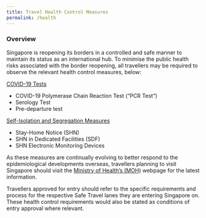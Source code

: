 ```yaml
---
title: Travel Health Control Measures
permalink: /health
---
```


### Overview

Singapore is reopening its borders in a controlled and safe manner to maintain its status as an international hub. To minimise the public health risks associated with the border reopening, all travellers may be required to observe the relevant health control measures, below:

<u>COVID-19 Tests</u>
- COVID-19 Polymerase Chain Reaction Test (“PCR Test”)
- Serology Test
- Pre-departure test 

<u>Self-Isolation and Segregation Measures</u>
- Stay-Home Notice (SHN)
- SHN in Dedicated Facilities (SDF)
- SHN Electronic Monitoring Devices

As these measures are continually evolving to better respond to the epidemiological developments overseas, travellers planning to visit Singapore should visit the [Ministry of Health’s (MOH)](https://www.moh.gov.sg/covid-19) webpage for the latest information.

Travellers approved for entry should refer to the specific requirements and process for the respective Safe Travel lanes they are entering Singapore on. These health control requirements would also be stated as conditions of entry approval where relevant.
